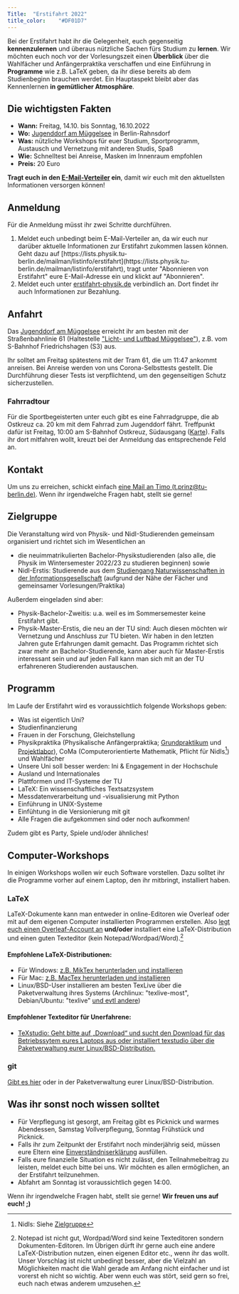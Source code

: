 ```yaml
---
Title:	"Erstifahrt 2022"
title_color:	"#DF01D7"
---
```


Bei der Erstifahrt habt ihr die Gelegenheit, euch gegenseitig **kennenzulernen** und überaus nützliche Sachen fürs Studium zu **lernen**. Wir möchten euch noch vor der Vorlesungszeit einen **Überblick** über die Wahlfächer und Anfängerpraktika verschaffen und eine Einführung in **Programme** wie z.B. LaTeX geben, da ihr diese bereits ab dem Studienbeginn brauchen werdet. Ein Hauptaspekt bleibt aber das Kennenlernen **in gemütlicher Atmosphäre**.

## Die wichtigsten Fakten
* **Wann:** Freitag, 14.10. bis Sonntag, 16.10.2022
* **Wo:** [Jugenddorf am Müggelsee](https://www.djo-bildungswerk.de/gaestehaeuser/jugenddorf-am-mueggelsee/) in Berlin-Rahnsdorf
* **Was:** nützliche Workshops für euer Studium, Sportprogramm, Austausch und Vernetzung mit anderen Studis, Spaß
* **Wie:** Schnelltest bei Anreise, Masken im Innenraum empfohlen
* **Preis:** 20 Euro

**Tragt euch in den [E-Mail-Verteiler](https://lists.physik.tu-berlin.de/mailman/listinfo/erstifahrt) ein**, damit wir euch mit den aktuellsten Informationen versorgen können!


## Anmeldung

Für die Anmeldung müsst ihr zwei Schritte durchführen.

<ol>
<li>Meldet euch unbedingt beim E-Mail-Verteiler an, da wir euch nur darüber aktuelle Informationen zur Erstifahrt zukommen lassen können. Geht dazu auf [https://lists.physik.tu-berlin.de/mailman/listinfo/erstifahrt](https://lists.physik.tu-berlin.de/mailman/listinfo/erstifahrt), tragt unter "Abonnieren von Erstifahrt" eure E-Mail-Adresse ein und klickt auf "Abonnieren".</li>
<li>Meldet euch unter <a href="https://erstifahrt-physik.de">erstifahrt-physik.de</a> verbindlich an. Dort findet ihr auch Informationen zur Bezahlung.</li>
</ol>

## Anfahrt
Das [Jugenddorf am Müggelsee](https://www.openstreetmap.org/directions?engine=fossgis_osrm_foot&route=52.44765%2C13.67115%3B52.44770%2C13.66713#map=16/52.4495/13.6709) erreicht ihr am besten mit der Straßenbahnlinie 61 (Haltestelle ["Licht- und Luftbad Müggelsee"](https://www.bvg.de/de/verbindungen/verbindungssuche?SID=A=1@O=S+U%2520Zoologischer%2520Garten%2520Bhf%2520(Berlin)@X=13332711@Y=52506919@U=86@L=900023201@B=1@p=1661428334@&ZID=A=1@O=Licht-%2520und%2520Luftbad%2520M%25C3%25BCggelsee%2520(Berlin)@X=13671173@Y=52447284@U=86@L=900183513@B=1@p=1661428334@&timeSel=arrive&time=11:50&date=14.10.2022&start=1&products=127)), z.B. vom S-Bahnhof Friedrichshagen (S3) aus.

Ihr solltet am Freitag spätestens mit der Tram 61, die um 11:47 ankommt anreisen. Bei Anreise werden von uns Corona-Selbsttests gestellt. Die Durchführung dieser Tests ist verpflichtend, um den gegenseitigen Schutz sicherzustellen.

### Fahrradtour
Für die Sportbegeisterten unter euch gibt es eine Fahrradgruppe, die ab Ostkreuz ca. 20 km mit dem Fahrrad zum Jugenddorf fährt. Treffpunkt dafür ist Freitag, 10:00 am S-Bahnhof Ostkreuz, Südausgang ([Karte](https://www.openstreetmap.org/node/8625046373)). Falls ihr dort mitfahren wollt, kreuzt bei der Anmeldung das entsprechende Feld an.

## Kontakt
Um uns zu erreichen, schickt einfach [eine Mail an Timo (t.prinz@tu-berlin.de)](mailto:t.prinz@tu-berlin.de).
Wenn ihr irgendwelche Fragen habt, stellt sie gerne!

## Zielgruppe
Die Veranstaltung wird von Physik- und NidI-Studierenden gemeinsam organisiert und richtet sich im Wesentlichen an

* die neuimmatrikulierten Bachelor-Physikstudierenden (also alle, die Physik im Wintersemester 2022/23 zu studieren beginnen) sowie
* NidI-Erstis: Studierende aus dem [Studiengang Naturwissenschaften in der Informationsgesellschaft](http://www.galilea.tu-berlin.de/index.php?id=155&L=0 "NidI") (aufgrund der Nähe der Fächer und gemeinsamer Vorlesungen/Praktika)

Außerdem eingeladen sind aber:

* Physik-Bachelor-Zweitis: u.a. weil es im Sommersemester keine Erstifahrt gibt.
* Physik-Master-Erstis, die neu an der TU sind: Auch diesen möchten wir Vernetzung und Anschluss zur TU bieten. Wir haben in den letzten Jahren gute Erfahrungen damit gemacht. Das Programm richtet sich zwar mehr an Bachelor-Studierende, kann aber auch für Master-Erstis interessant sein und auf jeden Fall kann man sich mit an der TU erfahreneren Studierenden austauschen.

## Programm
Im Laufe der Erstifahrt wird es voraussichtlich folgende Workshops geben:

* Was ist eigentlich Uni?
* Studienfinanzierung
* Frauen in der Forschung, Gleichstellung
* Physikpraktika (Physikalische Anfängerpraktika; [Grundpraktikum](http://www.ioap.tu-berlin.de/grundpraktikum/) und [Projektlabor](http://www.pl-physik.tu-berlin.de/menue/home/)), CoMa (Computerorientierte Mathematik, Pflicht für NidIs[^2]) und Wahlfächer
* Unsere Uni soll besser werden: Ini & Engagement in der Hochschule
* Ausland und Internationales
* Plattformen und IT-Systeme der TU
* LaTeX: Ein wissenschaftliches Textsatzsystem
* Messdatenverarbeitung und -visualisierung mit Python
* Einführung in UNIX-Systeme
* Einfühtung in die Versionierung mit git
* Alle Fragen die aufgekommen sind oder noch aufkommen!

Zudem gibt es Party, Spiele und/oder ähnliches!

## Computer-Workshops
In einigen Workshops wollen wir euch Software vorstellen. Dazu solltet ihr die Programme vorher auf einem Laptop, den ihr mitbringt, installiert haben.

### LaTeX
LaTeX-Dokumente kann man entweder in online-Editoren wie Overleaf oder mit auf dem eigenen Computer installierten Programmen erstellen.
Also [legt euch einen Overleaf-Account an](https://de.overleaf.com/project) **und/oder** installiert eine LaTeX-Distribution und einen guten Texteditor (kein Notepad/Wordpad/Word).[^3]

#### Empfohlene LaTeX-Distributionen:
* Für Windows: [z.B. MikTex herunterladen und installieren](http://miktex.org/download "MikTex") 
* Für Mac: [z.B. MacTex herunterladen und installieren](https://tug.org/mactex/mactex-download.html "MacTex")
* Linux/BSD-User installieren am besten TexLive über die Paketverwaltung ihres Systems (Archlinux: "texlive-most", Debian/Ubuntu: "texlive" [und evtl andere](https://packages.debian.org/search?keywords=texlive))

#### Empfohlener Texteditor für Unerfahrene:
* [TeXstudio: Geht bitte auf „Download“ und sucht den Download für das Betriebssytem eures Laptops aus oder installiert texstudio über die Paketverwaltung eurer Linux/BSD-Distribution.](http://www.texstudio.org "TeXstudio")

[^3]: Notepad ist nicht gut, Wordpad/Word sind keine Texteditoren sondern Dokumenten-Editoren. Im Übrigen dürft ihr gerne auch eine andere LaTeX-Distribution nutzen, einen eigenen Editor etc., wenn ihr das wollt. Unser Vorschlag ist nicht unbedingt besser, aber die Vielzahl an Möglichkeiten macht die Wahl gerade am Anfang nicht einfacher und ist vorerst eh nicht so wichtig. Aber wenn euch was stört, seid gern so frei, euch nach etwas anderem umzusehen.

### git
[Gibt es hier](https://git-scm.com/downloads "git Download-Seite") oder in der Paketverwaltung eurer Linux/BSD-Distribution.

## Was ihr sonst noch wissen solltet
* Für Verpflegung ist gesorgt, am Freitag gibt es Picknick und warmes Abendessen, Samstag Vollverpflegung, Sonntag Frühstück und Picknick.
* Falls ihr zum Zeitpunkt der Erstifahrt noch minderjährig seid, müssen eure Eltern eine [Einverständniserklärung](https://erstifahrt-physik.de/einverst%C3%A4ndnis.pdf) ausfüllen.
* Falls eure finanzielle Situation es nicht zulässt, den Teilnahmebeitrag zu leisten, meldet euch bitte bei uns. Wir möchten es allen ermöglichen, an der Erstifahrt teilzunehmen.
* Abfahrt am Sonntag ist voraussichtlich gegen 14:00.

[^2]: NidIs: Siehe [Zielgruppe](#Zielgruppe "Zielgruppe")

Wenn ihr irgendwelche Fragen habt, stellt sie gerne!
**Wir freuen uns auf euch! ;)**